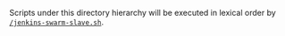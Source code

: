 Scripts under this directory hierarchy will be executed in lexical order by [`/jenkins-swarm-slave.sh`](../jenkins-swarm-slave.sh).